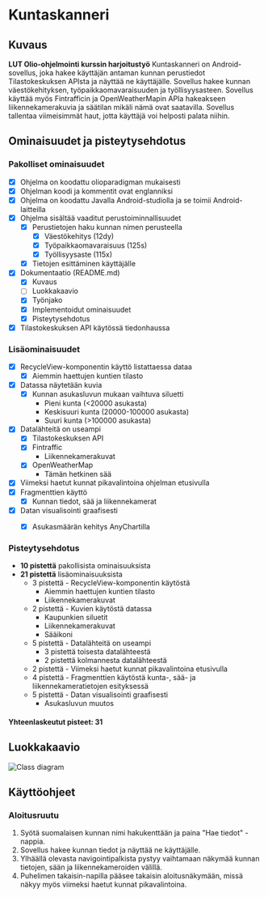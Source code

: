 # Kuntaskanneri

## Kuvaus
**LUT Olio-ohjelmointi kurssin harjoitustyö**
Kuntaskanneri on Android-sovellus, joka hakee käyttäjän antaman kunnan perustiedot Tilastokeskuksen APIsta ja näyttää ne käyttäjälle. Sovellus hakee kunnan väestökehityksen, työpaikkaomavaraisuuden ja työllisyysasteen. Sovellus käyttää myös Fintrafficin ja OpenWeatherMapin APIa hakeakseen liikennekamerakuvia ja säätilan mikäli nämä ovat saatavilla. Sovellus tallentaa viimeisimmät haut, jotta käyttäjä voi helposti palata niihin.

## Ominaisuudet ja pisteytysehdotus

### Pakolliset ominaisuudet
- [x] Ohjelma on koodattu olioparadigman mukaisesti
- [x] Ohjelman koodi ja kommentit ovat englanniksi 
- [x] Ohjelma on koodattu Javalla Android-studiolla ja se toimii Android-laitteilla
- [x] Ohjelma sisältää vaaditut perustoiminnallisuudet
  - [x] Perustietojen haku kunnan nimen perusteella
    - [x] Väestökehitys (12dy)
    - [x] Työpaikkaomavaraisuus (125s)
    - [x] Työllisyysaste (115x)
  - [x] Tietojen esittäminen käyttäjälle
- [x] Dokumentaatio (README.md)
  - [x] Kuvaus
  - [ ] Luokkakaavio
  - [x] Työnjako
  - [x] Implementoidut ominaisuudet
  - [x] Pisteytysehdotus
- [x] Tilastokeskuksen API käytössä tiedonhaussa

### Lisäominaisuudet
- [x] RecycleView-komponentin käyttö listattaessa dataa
  - [x] Aiemmin haettujen kuntien tilasto
- [x] Datassa näytetään kuvia
  - [x] Kunnan asukasluvun mukaan vaihtuva siluetti
    - Pieni kunta (<20000 asukasta)
    - Keskisuuri kunta (20000-100000 asukasta)
    - Suuri kunta (>100000 asukasta)
- [x] Datalähteitä on useampi
  - [x] Tilastokeskuksen API
  - [x] Fintraffic
    - Liikennekamerakuvat
  - [x] OpenWeatherMap
    - Tämän hetkinen sää
- [x] Viimeksi haetut kunnat pikavalintoina ohjelman etusivulla
- [x] Fragmenttien käyttö
  - [x] Kunnan tiedot, sää ja liikennekamerat
- [x] Datan visualisointi graafisesti
  - [x] Asukasmäärän kehitys AnyChartilla


### Pisteytysehdotus
- **10 pistettä** pakollisista ominaisuuksista
- **21 pistettä** lisäominaisuuksista
  - 3 pistettä - RecycleView-komponentin käytöstä
    - Aiemmin haettujen kuntien tilasto
    - Liikennekamerakuvat
  - 2 pistettä - Kuvien käytöstä datassa
    - Kaupunkien siluetit
    - Liikennekamerakuvat
    - Sääikoni
  - 5 pistettä - Datalähteitä on useampi
    - 3 pistettä toisesta datalähteestä
    - 2 pistettä kolmannesta datalähteestä
  - 2 pistettä - Viimeksi haetut kunnat pikavalintoina etusivulla
  - 4 pistettä - Fragmenttien käytöstä kunta-, sää- ja liikennekameratietojen esityksessä
  - 5 pistettä - Datan visualisointi graafisesti
    - Asukasluvun muutos

#### Yhteenlaskeutut pisteet: 31

## Luokkakaavio
![Class diagram](./classdiagram.puml)  



## Käyttöohjeet
### Aloitusruutu
1. Syötä suomalaisen kunnan nimi hakukenttään ja paina "Hae tiedot" -nappia.
2. Sovellus hakee kunnan tiedot ja näyttää ne käyttäjälle.
3. Ylhäällä olevasta navigointipalkista pystyy vaihtamaan näkymää kunnan tietojen, sään ja liikennekameroiden välillä.
4. Puhelimen takaisin-napilla pääsee takaisin aloitusnäkymään, missä näkyy myös viimeksi haetut kunnat pikavalintoina.

